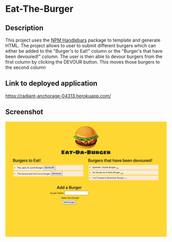 # Eat-The-Burger

 ## Description
  This project uses the [NPM Handlebars](https://www.npmjs.com/package/handlebars) package to template and generate HTML. The project allows to user to submit different burgers which can either be added to the "Burger's to Eat!" column or the "Burger's that have been devoured!" column. The user is then able to devour burgers from the first column by clicking the DEVOUR button. This moves those burgers to the second column

  ## Link to deployed application

  https://radiant-anchorage-04313.herokuapp.com/

  ## Screenshot

  <img src="/images/eat-burger.png">

